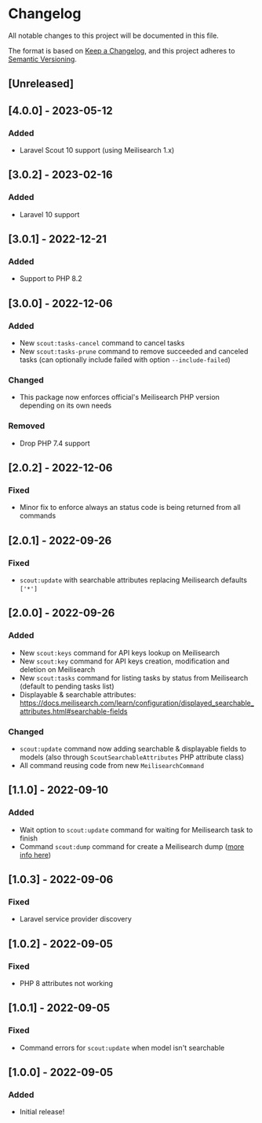 # Changelog

All notable changes to this project will be documented in this file.

The format is based on [Keep a Changelog](https://keepachangelog.com/en/1.0.0/),
and this project adheres to [Semantic Versioning](https://semver.org/spec/v2.0.0.html).

## [Unreleased]

## [4.0.0] - 2023-05-12

### Added

- Laravel Scout 10 support (using Meilisearch 1.x)

## [3.0.2] - 2023-02-16

### Added

- Laravel 10 support

## [3.0.1] - 2022-12-21

### Added

- Support to PHP 8.2

## [3.0.0] - 2022-12-06

### Added

- New `scout:tasks-cancel` command to cancel tasks
- New `scout:tasks-prune` command to remove succeeded and canceled tasks (can optionally include failed with option `--include-failed`)

### Changed

- This package now enforces official's Meilisearch PHP version depending on its own needs

### Removed

- Drop PHP 7.4 support

## [2.0.2] - 2022-12-06

### Fixed

- Minor fix to enforce always an status code is being returned from all commands

## [2.0.1] - 2022-09-26

### Fixed

- `scout:update` with searchable attributes replacing Meilisearch defaults `['*']`

## [2.0.0] - 2022-09-26

### Added

- New `scout:keys` command for API keys lookup on Meilisearch
- New `scout:key` command for API keys creation, modification and deletion on Meilisearch
- New `scout:tasks` command for listing tasks by status from Meilisearch (default to pending tasks list)
- Displayable & searchable attributes: https://docs.meilisearch.com/learn/configuration/displayed_searchable_attributes.html#searchable-fields

### Changed

- `scout:update` command now adding searchable & displayable fields to models (also through `ScoutSearchableAttributes` PHP attribute class)
- All command reusing code from new `MeilisearchCommand`

## [1.1.0] - 2022-09-10

### Added

- Wait option to `scout:update` command for waiting for Meilisearch task to finish
- Command `scout:dump` command for create a Meilisearch dump ([more info here](https://docs.meilisearch.com/learn/advanced/dumps.html))

## [1.0.3] - 2022-09-06

### Fixed

- Laravel service provider discovery

## [1.0.2] - 2022-09-05

### Fixed

- PHP 8 attributes not working

## [1.0.1] - 2022-09-05

### Fixed

- Command errors for `scout:update` when model isn't searchable

## [1.0.0] - 2022-09-05

### Added

- Initial release! 
